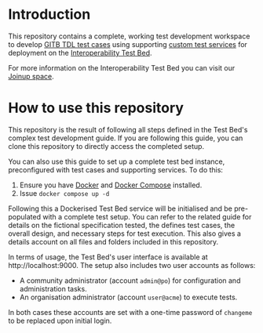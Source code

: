 # Introduction

This repository contains a complete, working test development workspace to develop [GITB TDL test cases](https://www.itb.ec.europa.eu/docs/tdl/latest/) using 
supporting [custom test services](https://www.itb.ec.europa.eu/docs/services/latest/) for deployment on the [Interoperability Test Bed](https://github.com/ISAITB/gitb).

For more information on the Interoperability Test Bed you can visit our [Joinup space](https://joinup.ec.europa.eu/collection/interoperability-test-bed-repository/solution/interoperability-test-bed).

# How to use this repository

This repository is the result of following all steps defined in the Test Bed's complex test development guide. If you are following this guide, you can clone
this repository to directly access the completed setup.

You can also use this guide to set up a complete test bed instance, preconfigured with test cases and supporting services. To do this:

1. Ensure you have [Docker](https://www.docker.com) and [Docker Compose](https://docs.docker.com/compose/>) installed.
2. Issue `docker compose up -d`

Following this a Dockerised Test Bed service will be initialised and be pre-populated with a complete test setup. You can refer to the related guide
for details on the fictional specification tested, the defines test cases, the overall design, and necessary steps for test execution. This also gives
a details account on all files and folders included in this repository.

In terms of usage, the Test Bed's user interface is available at http://localhost:9000. The setup also includes two user accounts as follows:

* A community administrator (account `admin@po`) for configuration and administration tasks.
* An organisation administrator (account `user@acme`) to execute tests.

In both cases these accounts are set with a one-time password of `changeme` to be replaced upon initial login.